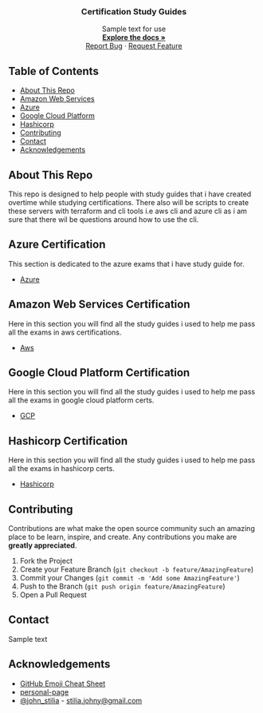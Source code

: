 <!-- PROJECT LOGO -->
<br />
<p align="center">
  <a href="">
  </a>

  <h3 align="center">Certification Study Guides</h3>

  <p align="center">
    Sample text for use
    <br />
    <a href="./README.md"><strong>Explore the docs »</strong></a>
    <br />
    <a href="tbc">Report Bug</a>
    ·
    <a href="tbc">Request Feature</a>
  </p>
</p>

<!-- TABLE OF CONTENTS -->

## Table of Contents

- [About This Repo](#About-This-Repo)
- [Amazon Web Services](#Amazon-Web-Services-Certification)
- [Azure](#Azure-Certification)
- [Google Cloud Platform](#Google-Cloud-Platform-Certification)
- [Hashicorp](#Hashicorp-Certification)
- [Contributing](#contributing)
- [Contact](#contact)
- [Acknowledgements](#acknowledgements)

<!-- ABOUT THE PROJECT -->

## About This Repo
This repo is designed to help people with study guides that i have created overtime while studying certifications.  There also will be scripts to create these servers with terraform and cli tools i.e aws cli and azure cli as i am sure that there wil be questions around how to use the cli.


## Azure Certification
This section is dedicated to the azure exams that i have study guide for.

- [Azure](https://github.com/djdta/Certification/blob/main/Azure/README.MD)

## Amazon Web Services Certification
Here in this section you will find all the study guides i used to help me pass all the exams in aws certifications.

- [Aws](https://github.com/djdta/Certification/blob/main/AWS/README.MD)

## Google Cloud Platform Certification
Here in this section you will find all the study guides i used to help me pass all the exams in google cloud platform certs.

- [GCP](https://github.com/djdta/Certification/blob/main/GCP/README.MD)

## Hashicorp Certification
Here in this section you will find all the study guides i used to help me pass all the exams in hashicorp certs.

- [Hashicorp](https://github.com/djdta/Certification/tree/main/Hashicorp)

## Contributing

Contributions are what make the open source community such an amazing place to be learn, inspire, and create. Any contributions you make are **greatly appreciated**.

1. Fork the Project
2. Create your Feature Branch (`git checkout -b feature/AmazingFeature`)
3. Commit your Changes (`git commit -m 'Add some AmazingFeature'`)
4. Push to the Branch (`git push origin feature/AmazingFeature`)
5. Open a Pull Request

## Contact
Sample text


## Acknowledgements

- [GitHub Emoji Cheat Sheet](https://www.webpagefx.com/tools/emoji-cheat-sheet)
- [personal-page](https://github.com/stiliajohny)
- [@john_stilia](https://twitter.com/john_stilia) - stilia.johny@gmail.com
